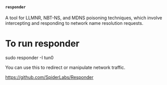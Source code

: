 #### `responder`

A tool for LLMNR, NBT-NS, and MDNS poisoning techniques, which involve intercepting and responding to network name resolution requests.

# To run responder
sudo responder -I tun0


You can use this to redirect or manipulate network traffic.

https://github.com/SpiderLabs/Responder
